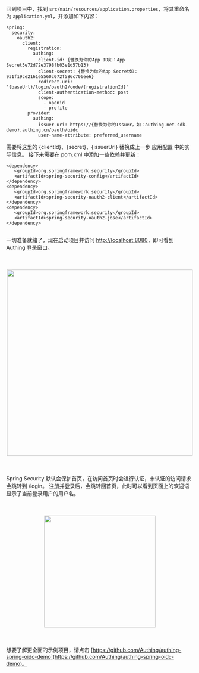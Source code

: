 <IntegrationDetailCard title="配置 Spring Security">

回到项目中，找到 `src/main/resources/application.properties`，将其重命名为 `application.yml`，并添加如下内容：

```
spring:
  security:
    oauth2:
      client:
        registration:
          authing:
            client-id: {替换为你的App ID如：App Secret5e72d72e3798fb03e1d57b13}
            client-secret: {替换为你的App Secret如：931f19ce2161e5560c072f586c706ee6}
            redirect-uri: '{baseUrl}/login/oauth2/code/{registrationId}'
            client-authentication-method: post
            scope:
              - openid
              - profile
        provider:
          authing:
            issuer-uri: https://{替换为你的Issuer，如：authing-net-sdk-demo}.authing.cn/oauth/oidc
            user-name-attribute: preferred_username

```

需要将这里的 {clientId}、{secret}、{issuerUrl} 替换成上一步 应用配置 中的实际信息。 接下来需要在 pom.xml 中添加一些依赖并更新：

```
<dependency>
   <groupId>org.springframework.security</groupId>
   <artifactId>spring-security-config</artifactId>
</dependency>
<dependency>
   <groupId>org.springframework.security</groupId>
   <artifactId>spring-security-oauth2-client</artifactId>
</dependency>
<dependency>
   <groupId>org.springframework.security</groupId>
   <artifactId>spring-security-oauth2-jose</artifactId>
</dependency>


```

一切准备就绪了，现在启动项目并访问 [http://localhost:8080](http://localhost:8080)，即可看到 Authing 登录窗口。

<img src="@imagesZhCn/integration/spring-security/step3-1.png" height=500 style="display:block;margin:50px auto;">

Spring Security 默认会保护首页，在访问首页时会进行认证，未认证的访问请求会跳转到 /login。 注册并登录后，会跳转回首页，此时可以看到页面上的欢迎语显示了当前登录用户的用户名。

<img src="@imagesZhCn/integration/spring-security/step3-2.png" height=300 style="display:block;margin:50px auto;">

想要了解更全面的示例项目，请点击 [https://github.com/Authing/authing-spring-oidc-demo](https://github.com/Authing/authing-spring-oidc-demo)。

</IntegrationDetailCard>
